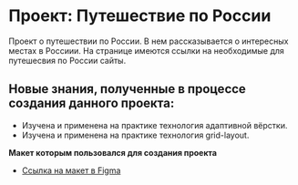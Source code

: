 # Проект: Путешествие по России

Проект о путешествии по России.
В нем рассказывается о интересных местах в Россиии.
На странице имеются ссылки на необходимые для путешесвия по России сайты.


## Новые знания, полученные в процессе создания данного проекта:

+ Изучена и применена на практике технология адаптивной вёрстки.
+ Изучена и применена на практике технология grid-layout.

**Макет которым пользовался для создания проекта**

* [Ссылка на макет в Figma](https://www.figma.com/file/5S2WSbEFL6awjVWJ0NWL8Q/Sprint-3_-Russia-_-desktop-mobile?node-id=28503%3A0)


